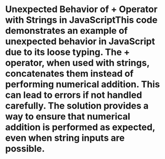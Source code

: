 # Unexpected Behavior of + Operator with Strings in JavaScriptThis code demonstrates an example of unexpected behavior in JavaScript due to its loose typing. The + operator, when used with strings, concatenates them instead of performing numerical addition.  This can lead to errors if not handled carefully. The solution provides a way to ensure that numerical addition is performed as expected, even when string inputs are possible. 
